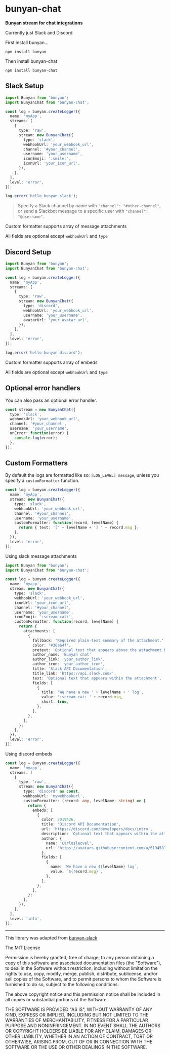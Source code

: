 # bunyan-chat

**Bunyan stream for chat integrations**

Currently just Slack and Discord

First install bunyan...

```
npm install bunyan
```

Then install bunyan-chat

```
npm install bunyan-chat
```

## Slack Setup

```typescript
import Bunyan from 'bunyan';
import BunyanChat from 'bunyan-chat';

const log = bunyan.createLogger({
  name: 'myApp',
  streams: [
    {
      type: 'raw',
      stream: new BunyanChat({
        type: 'slack',
        webhookUrl: 'your_webhook_url',
        channel: '#your_channel',
        username: 'your_username',
        iconEmoji: ':smile:',
        iconUrl: 'your_icon_url',
      }),
    },
  ],
  level: 'error',
});

log.error('hello bunyan slack');
```

> Specify a Slack channel by name with `"channel": "#other-channel"`, or send a Slackbot message to a specific user with `"channel": "@username"`.

Custom formatter supports array of message attachments

All fields are optional except `webhookUrl` and `type`

## Discord Setup

```typescript
import Bunyan from 'bunyan';
import BunyanChat from 'bunyan-chat';

const log = bunyan.createLogger({
  name: 'myApp',
  streams: [
    {
      type: 'raw',
      stream: new BunyanChat({
        type: 'discord',
        webhookUrl: 'your_webhook_url',
        username: 'your_username',
        avatarUrl: 'your_avatar_url',
      }),
    },
  ],
  level: 'error',
});

log.error('hello bunyan discord');
```

Custom formatter supports array of embeds

All fields are optional except `webhookUrl` and `type`

## Optional error handlers

You can also pass an optional error handler.

```typescript
const stream = new BunyanChat({
  type: 'slack',
  webhookUrl: 'your_webhook_url',
  channel: '#your_channel',
  username: 'your_username',
  onError: function(error) {
    console.log(error);
  },
});
```

## Custom Formatters

By default the logs are formatted like so: `[LOG_LEVEL] message`, unless you specify a `customFormatter` function.

```typescript
const log = bunyan.createLogger({
  name: 'myApp',
  stream: new BunyanChat({
    type: 'slack',
    webhookUrl: 'your_webhook_url',
    channel: '#your_channel',
    username: 'your_username',
    customFormatter: function(record, levelName) {
      return { text: '[' + levelName + '] ' + record.msg };
    },
  }),
  level: 'error',
});
```

Using slack message attachments

```typescript
import Bunyan from 'bunyan';
import BunyanChat from 'bunyan-chat';

const log = bunyan.createLogger({
  name: 'myapp',
  stream: new BunyanChat({
    type: 'slack',
    webhookUrl: 'your_webhook_url',
    iconUrl: 'your_icon_url',
    channel: '#your_channel',
    username: 'your_username',
    iconEmoji: ':scream_cat:',
    customFormatter: function(record, levelName) {
      return {
        attachments: [
          {
            fallback: 'Required plain-text summary of the attachment.',
            color: '#36a64f',
            pretext: 'Optional text that appears above the attachment block',
            author_name: 'Bunyan chat'
            author_link: 'your_author_link',
            author_icon: 'your_author_icon',
            title: 'Slack API Documentation',
            title_link: 'https://api.slack.com/',
            text: 'Optional text that appears within the attachment',
            fields: [
              {
                title: 'We have a new ' + levelName + ' log',
                value: ':scream_cat: ' + record.msg,
                short: true,
              },
            ],
          },
        ],
      };
    },
  }),
  level: 'error',
});
```

Using discord embeds

```typescript
const log = Bunyan.createLogger({
  name: 'myapp',
  streams: [
    {
      type: 'raw',
      stream: new BunyanChat({
        type: 'discord' as const,
        webhookUrl: 'mywebhookurl',
        customFormatter: (record: any, levelName: string) => {
          return {
            embeds: [
              {
                color: 7019426,
                title: 'Discord API Documentation',
                url: 'https://discord.com/developers/docs/intro',
                description: 'Optional text that appears within the attachment',
                author: {
                  name: 'Carloslecval',
                  url: 'https://avatars.githubusercontent.com/u/61945879?v=4',
                },
                fields: [
                  {
                    name: `We have a new ${levelName} log`,
                    value: `${record.msg}`,
                  },
                ],
              },
            ],
          };
        },
      }),
    },
  ],
  level: 'info',
});
```

---

This library was adapted from [bunyan-slack](https://github.com/qualitybath/bunyan-slack)

The MIT License

Permission is hereby granted, free of charge, to any person obtaining a copy of this software and associated documentation files (the "Software"), to deal in the Software without restriction, including without limitation the rights to use, copy, modify, merge, publish, distribute, sublicense, and/or sell copies of the Software, and to permit persons to whom the Software is furnished to do so, subject to the following conditions:

The above copyright notice and this permission notice shall be included in all copies or substantial portions of the Software.

THE SOFTWARE IS PROVIDED "AS IS", WITHOUT WARRANTY OF ANY KIND, EXPRESS OR IMPLIED, INCLUDING BUT NOT LIMITED TO THE WARRANTIES OF MERCHANTABILITY, FITNESS FOR A PARTICULAR PURPOSE AND NONINFRINGEMENT. IN NO EVENT SHALL THE AUTHORS OR COPYRIGHT HOLDERS BE LIABLE FOR ANY CLAIM, DAMAGES OR OTHER LIABILITY, WHETHER IN AN ACTION OF CONTRACT, TORT OR OTHERWISE, ARISING FROM, OUT OF OR IN CONNECTION WITH THE SOFTWARE OR THE USE OR OTHER DEALINGS IN THE SOFTWARE.
